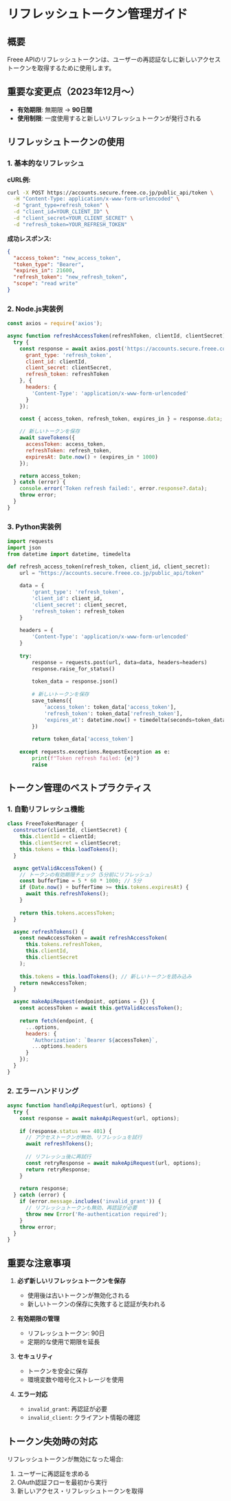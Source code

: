 # リフレッシュトークン管理ガイド

## 概要
Freee APIのリフレッシュトークンは、ユーザーの再認証なしに新しいアクセストークンを取得するために使用します。

## 重要な変更点（2023年12月〜）
- **有効期限**: 無期限 → **90日間**
- **使用制限**: 一度使用すると新しいリフレッシュトークンが発行される

## リフレッシュトークンの使用

### 1. 基本的なリフレッシュ

**cURL例:**
```bash
curl -X POST https://accounts.secure.freee.co.jp/public_api/token \
  -H "Content-Type: application/x-www-form-urlencoded" \
  -d "grant_type=refresh_token" \
  -d "client_id=YOUR_CLIENT_ID" \
  -d "client_secret=YOUR_CLIENT_SECRET" \
  -d "refresh_token=YOUR_REFRESH_TOKEN"
```

**成功レスポンス:**
```json
{
  "access_token": "new_access_token",
  "token_type": "Bearer", 
  "expires_in": 21600,
  "refresh_token": "new_refresh_token",
  "scope": "read write"
}
```

### 2. Node.js実装例

```javascript
const axios = require('axios');

async function refreshAccessToken(refreshToken, clientId, clientSecret) {
  try {
    const response = await axios.post('https://accounts.secure.freee.co.jp/public_api/token', {
      grant_type: 'refresh_token',
      client_id: clientId,
      client_secret: clientSecret,
      refresh_token: refreshToken
    }, {
      headers: {
        'Content-Type': 'application/x-www-form-urlencoded'
      }
    });

    const { access_token, refresh_token, expires_in } = response.data;
    
    // 新しいトークンを保存
    await saveTokens({
      accessToken: access_token,
      refreshToken: refresh_token,
      expiresAt: Date.now() + (expires_in * 1000)
    });

    return access_token;
  } catch (error) {
    console.error('Token refresh failed:', error.response?.data);
    throw error;
  }
}
```

### 3. Python実装例

```python
import requests
import json
from datetime import datetime, timedelta

def refresh_access_token(refresh_token, client_id, client_secret):
    url = "https://accounts.secure.freee.co.jp/public_api/token"
    
    data = {
        'grant_type': 'refresh_token',
        'client_id': client_id,
        'client_secret': client_secret,
        'refresh_token': refresh_token
    }
    
    headers = {
        'Content-Type': 'application/x-www-form-urlencoded'
    }
    
    try:
        response = requests.post(url, data=data, headers=headers)
        response.raise_for_status()
        
        token_data = response.json()
        
        # 新しいトークンを保存
        save_tokens({
            'access_token': token_data['access_token'],
            'refresh_token': token_data['refresh_token'],
            'expires_at': datetime.now() + timedelta(seconds=token_data['expires_in'])
        })
        
        return token_data['access_token']
    
    except requests.exceptions.RequestException as e:
        print(f"Token refresh failed: {e}")
        raise
```

## トークン管理のベストプラクティス

### 1. 自動リフレッシュ機能

```javascript
class FreeeTokenManager {
  constructor(clientId, clientSecret) {
    this.clientId = clientId;
    this.clientSecret = clientSecret;
    this.tokens = this.loadTokens();
  }

  async getValidAccessToken() {
    // トークンの有効期限チェック（5分前にリフレッシュ）
    const bufferTime = 5 * 60 * 1000; // 5分
    if (Date.now() + bufferTime >= this.tokens.expiresAt) {
      await this.refreshTokens();
    }
    
    return this.tokens.accessToken;
  }

  async refreshTokens() {
    const newAccessToken = await refreshAccessToken(
      this.tokens.refreshToken,
      this.clientId,
      this.clientSecret
    );
    
    this.tokens = this.loadTokens(); // 新しいトークンを読み込み
    return newAccessToken;
  }

  async makeApiRequest(endpoint, options = {}) {
    const accessToken = await this.getValidAccessToken();
    
    return fetch(endpoint, {
      ...options,
      headers: {
        'Authorization': `Bearer ${accessToken}`,
        ...options.headers
      }
    });
  }
}
```

### 2. エラーハンドリング

```javascript
async function handleApiRequest(url, options) {
  try {
    const response = await makeApiRequest(url, options);
    
    if (response.status === 401) {
      // アクセストークンが無効、リフレッシュを試行
      await refreshTokens();
      
      // リフレッシュ後に再試行
      const retryResponse = await makeApiRequest(url, options);
      return retryResponse;
    }
    
    return response;
  } catch (error) {
    if (error.message.includes('invalid_grant')) {
      // リフレッシュトークンも無効、再認証が必要
      throw new Error('Re-authentication required');
    }
    throw error;
  }
}
```

## 重要な注意事項

1. **必ず新しいリフレッシュトークンを保存**
   - 使用後は古いトークンが無効化される
   - 新しいトークンの保存に失敗すると認証が失われる

2. **有効期限の管理**
   - リフレッシュトークン: 90日
   - 定期的な使用で期限を延長

3. **セキュリティ**
   - トークンを安全に保存
   - 環境変数や暗号化ストレージを使用

4. **エラー対応**
   - `invalid_grant`: 再認証が必要
   - `invalid_client`: クライアント情報の確認

## トークン失効時の対応

リフレッシュトークンが無効になった場合:
1. ユーザーに再認証を求める
2. OAuth認証フローを最初から実行
3. 新しいアクセス・リフレッシュトークンを取得